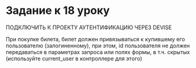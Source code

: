 # Задание к 18 уроку

ПОДКЛЮЧИТЬ К ПРОЕКТУ АУТЕНТИФИКАЦИЮ ЧЕРЕЗ DEVISE

При покупке билета, билет должен привязываться к купившему его пользователю (залогиненному), при этом, id пользователя не должен передаваться в параметрах запроса или полях формы, в т.ч. скрытых (используйте current_user в контроллере для этого)





